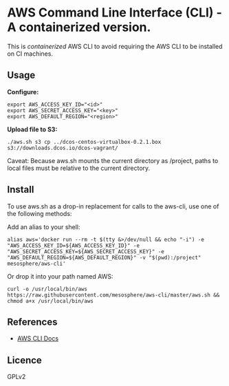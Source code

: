 # AWS Command Line Interface (CLI) - A containerized version.

This is _containerized_ AWS CLI to avoid requiring the AWS CLI to be installed on CI machines.

## Usage

**Configure:**

```
export AWS_ACCESS_KEY_ID="<id>"
export AWS_SECRET_ACCESS_KEY="<key>"
export AWS_DEFAULT_REGION="<region>"
```

**Upload file to S3:**


` ./aws.sh s3 cp ../dcos-centos-virtualbox-0.2.1.box s3://downloads.dcos.io/dcos-vagrant/ `

Caveat: Because aws.sh mounts the current directory as /project, paths to local files must be relative to the current directory.

## Install

To use aws.sh as a drop-in replacement for calls to the aws-cli, use one of the following methods:

Add an alias to your shell:

```
alias aws='docker run --rm -t $(tty &>/dev/null && echo "-i") -e "AWS_ACCESS_KEY_ID=${AWS_ACCESS_KEY_ID}" -e "AWS_SECRET_ACCESS_KEY=${AWS_SECRET_ACCESS_KEY}" -e "AWS_DEFAULT_REGION=${AWS_DEFAULT_REGION}" -v "$(pwd):/project" mesosphere/aws-cli'
```

Or drop it into your path named AWS:

```
curl -o /usr/local/bin/aws https://raw.githubusercontent.com/mesosphere/aws-cli/master/aws.sh && chmod a+x /usr/local/bin/aws
```

## References

 - [AWS CLI Docs](https://aws.amazon.com/documentation/cli/)

## Licence

 GPLv2

